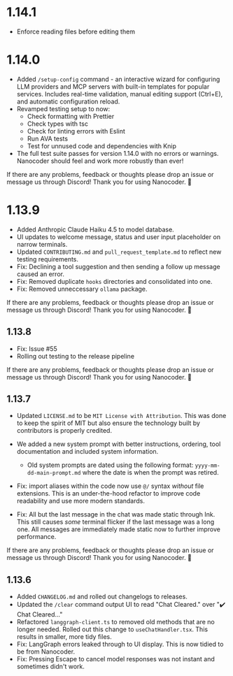 # 1.14.1

- Enforce reading files before editing them

# 1.14.0

- Added `/setup-config` command - an interactive wizard for configuring LLM providers and MCP servers with built-in templates for popular services. Includes real-time validation, manual editing support (Ctrl+E), and automatic configuration reload.
- Revamped testing setup to now:
  - Check formatting with Prettier
  - Check types with tsc
  - Check for linting errors with Eslint
  - Run AVA tests
  - Test for unnused code and dependencies with Knip
- The full test suite passes for version 1.14.0 with no errors or warnings. Nanocoder should feel and work more robustly than ever!

If there are any problems, feedback or thoughts please drop an issue or message us through Discord! Thank you for using Nanocoder. 🙌

# 1.13.9

- Added Anthropic Claude Haiku 4.5 to model database.
- UI updates to welcome message, status and user input placeholder on narrow terminals.
- Updated `CONTRIBUTING.md` and `pull_request_template.md` to reflect new testing requirements.
- Fix: Declining a tool suggestion and then sending a follow up message caused an error.
- Fix: Removed duplicate `hooks` directories and consolidated into one.
- Fix: Removed unneccessary `ollama` package.

If there are any problems, feedback or thoughts please drop an issue or message us through Discord! Thank you for using Nanocoder. 🙌

## 1.13.8

- Fix: Issue #55
- Rolling out testing to the release pipeline

If there are any problems, feedback or thoughts please drop an issue or message us through Discord! Thank you for using Nanocoder. 🙌

## 1.13.7

- Updated `LICENSE.md` to be `MIT License with Attribution`. This was done to keep the spirit of MIT but also ensure the technology built by contributors is properly credited.
- We added a new system prompt with better instructions, ordering, tool documentation and included system information.

  - Old system prompts are dated using the following format: `yyyy-mm-dd-main-prompt.md` where the date is when the prompt was retired.

- Fix: import aliases within the code now use `@/` syntax _without_ file extensions. This is an under-the-hood refactor to improve code readability and use more modern standards.
- Fix: All but the last message in the chat was made static through Ink. This still causes _some_ terminal flicker if the last message was a long one. All messages are immediately made static now to further improve performance.

If there are any problems, feedback or thoughts please drop an issue or message us through Discord! Thank you for using Nanocoder. 🙌

## 1.13.6

- Added `CHANGELOG.md` and rolled out changelogs to releases.
- Updated the `/clear` command output UI to read "Chat Cleared." over "✔️ Chat Cleared..."
- Refactored `langgraph-client.ts` to removed old methods that are no longer needed. Rolled out this change to `useChatHandler.tsx`. This results in smaller, more tidy files.
- Fix: LangGraph errors leaked through to UI display. This is now tidied to be from Nanocoder.
- Fix: Pressing Escape to cancel model responses was not instant and sometimes didn't work.
